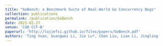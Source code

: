 ```yaml
---
title: "GoBench: a Benchmark Suite of Real-World Go Concurrency Bugs"
collection: publications
permalink: /publication/GoBench
date: 2021-02-27
venue: 'CGO CCF-B'
paperurl: 'http://lujiefsi.github.io/files/papers/GoBench.pdf'
authors: 'Ting Yuan, Guangwei Li, Jie Lu*, Chen Liu, Lian Li, Jingling Xue'
---
```

